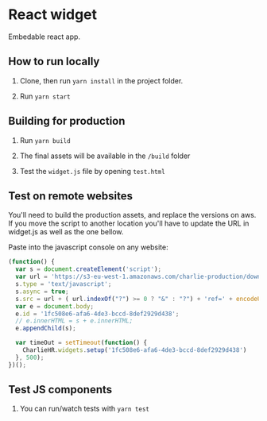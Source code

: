 # React widget

Embedable react app.


## How to run locally

1. Clone, then run `yarn install` in the project folder.

2. Run `yarn start`


## Building for production

1. Run `yarn build`

2. The final assets will be available in the `/build` folder

3. Test the `widget.js` file by opening `test.html`


## Test on remote websites
You'll need to build the production assets, and replace the versions on aws. If you move the script to another location you'll have to update the URL in widget.js as well as the one bellow.

Paste into the javascript console on any website:
```javascript
(function() {
  var s = document.createElement('script');
  var url = 'https://s3-eu-west-1.amazonaws.com/charlie-production/downloads/widget.js';
  s.type = 'text/javascript';
  s.async = true;
  s.src = url + ( url.indexOf("?") >= 0 ? "&" : "?") + 'ref=' + encodeURIComponent(window.location.href);
  var e = document.body;
  e.id = '1fc508e6-afa6-4de3-bccd-8def2929d438';
  // e.innerHTML = s + e.innerHTML;
  e.appendChild(s);

  var timeOut = setTimeout(function() {
    CharlieHR.widgets.setup('1fc508e6-afa6-4de3-bccd-8def2929d438')
  }, 500);
})();
```


## Test JS components

1. You can run/watch tests with `yarn test`
